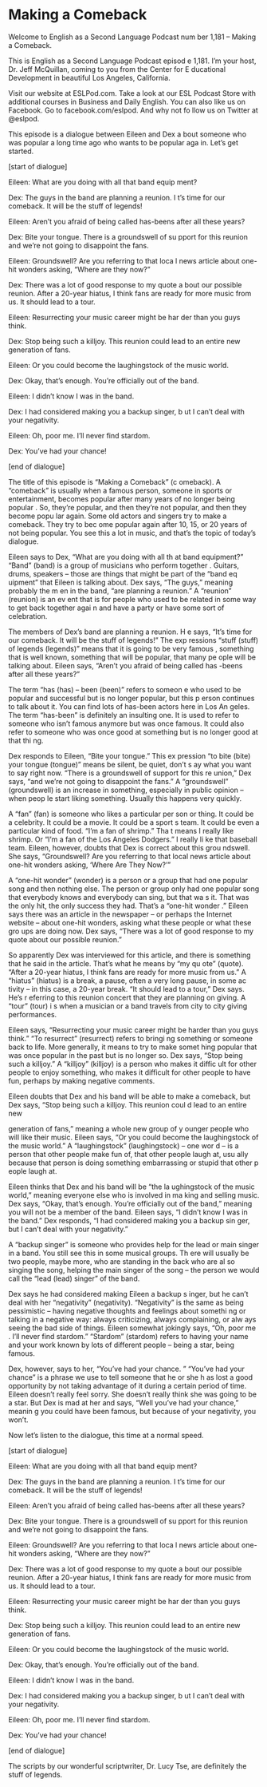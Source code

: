 # Making a Comeback

Welcome to English as a Second Language Podcast num ber 1,181 – Making a Comeback.

This is English as a Second Language Podcast episod e 1,181. I’m your host, Dr. Jeff McQuillan, coming to you from the Center for E ducational Development in beautiful Los Angeles, California.

Visit our website at ESLPod.com. Take a look at our  ESL Podcast Store with additional courses in Business and Daily English. You can also like us on Facebook. Go to facebook.com/eslpod. And why not fo llow us on Twitter at @eslpod.

This episode is a dialogue between Eileen and Dex a bout someone who was popular a long time ago who wants to be popular aga in. Let’s get started.

[start of dialogue]

Eileen: What are you doing with all that band equip ment?

Dex: The guys in the band are planning a reunion. I t’s time for our comeback. It will be the stuff of legends!

Eileen: Aren’t you afraid of being called has-beens  after all these years?

Dex: Bite your tongue. There is a groundswell of su pport for this reunion and we’re not going to disappoint the fans.

Eileen: Groundswell? Are you referring to that loca l news article about one-hit wonders asking, “Where are they now?”

Dex: There was a lot of good response to my quote a bout our possible reunion. After a 20-year hiatus, I think fans are ready for more music from us. It should lead to a tour.

Eileen: Resurrecting your music career might be har der than you guys think.

Dex: Stop being such a killjoy. This reunion could lead to an entire new generation of fans.

Eileen: Or you could become the laughingstock of the music world.

 Dex: Okay, that’s enough. You’re officially out of the band.

Eileen: I didn’t know I was in the band.

Dex: I had considered making you a backup singer, b ut I can’t deal with your negativity.

Eileen: Oh, poor me. I’ll never find stardom.

Dex: You’ve had your chance!

[end of dialogue]

The title of this episode is “Making a Comeback” (c omeback). A “comeback” is usually when a famous person, someone in sports or entertainment, becomes popular after many years of no longer being popular . So, they’re popular, and then they’re not popular, and then they become popu lar again. Some old actors and singers try to make a comeback. They try to bec ome popular again after 10, 15, or 20 years of not being popular. You see this a lot in music, and that’s the topic of today’s dialogue.

Eileen says to Dex, “What are you doing with all th at band equipment?” “Band” (band) is a group of musicians who perform together . Guitars, drums, speakers – those are things that might be part of the “band eq uipment” that Eileen is talking about. Dex says, “The guys,” meaning probably the m en in the band, “are planning a reunion.” A “reunion” (reunion) is an ev ent that is for people who used to be related in some way to get back together agai n and have a party or have some sort of celebration.

The members of Dex’s band are planning a reunion. H e says, “It’s time for our comeback. It will be the stuff of legends!” The exp ressions “stuff (stuff) of legends (legends)” means that it is going to be very famous , something that is well known, something that will be popular, that many pe ople will be talking about. Eileen says, “Aren’t you afraid of being called has -beens after all these years?”

The term “has (has) – been (been)” refers to someon e who used to be popular and successful but is no longer popular, but this p erson continues to talk about it. You can find lots of has-been actors here in Los An geles. The term “has-been” is definitely an insulting one. It is used to refer to  someone who isn’t famous anymore but was once famous. It could also refer to  someone who was once good at something but is no longer good at that thi ng.

 Dex responds to Eileen, “Bite your tongue.” This ex pression “to bite (bite) your tongue (tongue)” means be silent, be quiet, don’t s ay what you want to say right now. “There is a groundswell of support for this re union,” Dex says, “and we’re not going to disappoint the fans.” A “groundswell” (groundswell) is an increase in something, especially in public opinion – when peop le start liking something. Usually this happens very quickly.

A “fan” (fan) is someone who likes a particular per son or thing. It could be a celebrity. It could be a movie. It could be a sport s team. It could be even a particular kind of food. “I’m a fan of shrimp.” Tha t means I really like shrimp. Or “I’m a fan of the Los Angeles Dodgers.” I really li ke that baseball team. Eileen, however, doubts that Dex is correct about this grou ndswell. She says, “Groundswell? Are you referring to that local news article about one-hit wonders asking, ‘Where Are They Now?’”

A “one-hit wonder” (wonder) is a person or a group that had one popular song and then nothing else. The person or group only had  one popular song that everybody knows and everybody can sing, but that wa s it. That was the only hit, the only success they had. That’s a “one-hit wonder .” Eileen says there was an article in the newspaper – or perhaps the Internet website – about one-hit wonders, asking what these people or what these gro ups are doing now. Dex says, “There was a lot of good response to my quote  about our possible reunion.”

So apparently Dex was interviewed for this article,  and there is something that he said in the article. That’s what he means by “my qu ote” (quote). “After a 20-year hiatus, I think fans are ready for more music from us.” A “hiatus” (hiatus) is a break, a pause, often a very long pause, in some ac tivity – in this case, a 20-year break. “It should lead to a tour,” Dex says. He’s r eferring to this reunion concert that they are planning on giving. A “tour” (tour) i s when a musician or a band travels from city to city giving performances.

Eileen says, “Resurrecting your music career might be harder than you guys think.” “To resurrect” (resurrect) refers to bringi ng something or someone back to life. More generally, it means to try to make somet hing popular that was once popular in the past but is no longer so. Dex says, “Stop being such a killjoy.” A “killjoy” (killjoy) is a person who makes it diffic ult for other people to enjoy something, who makes it difficult for other people to have fun, perhaps by making negative comments.

Eileen doubts that Dex and his band will be able to  make a comeback, but Dex says, “Stop being such a killjoy. This reunion coul d lead to an entire new

generation of fans,” meaning a whole new group of y ounger people who will like their music. Eileen says, “Or you could become the laughingstock of the music world.” A “laughingstock” (laughingstock) – one wor d – is a person that other people make fun of, that other people laugh at, usu ally because that person is doing something embarrassing or stupid that other p eople laugh at.

Eileen thinks that Dex and his band will be “the la ughingstock of the music world,” meaning everyone else who is involved in ma king and selling music. Dex says, “Okay, that’s enough. You’re officially out of the band,” meaning you will not be a member of the band. Eileen says, “I didn’t  know I was in the band.” Dex responds, “I had considered making you a backup sin ger, but I can’t deal with your negativity.”

A “backup singer” is someone who provides help for the lead or main singer in a band. You still see this in some musical groups. Th ere will usually be two people, maybe more, who are standing in the back who are al so singing the song, helping the main singer of the song – the person we  would call the “lead (lead) singer” of the band.

Dex says he had considered making Eileen a backup s inger, but he can’t deal with her “negativity” (negativity). “Negativity” is  the same as being pessimistic – having negative thoughts and feelings about somethi ng or talking in a negative way: always criticizing, always complaining, or alw ays seeing the bad side of things. Eileen somewhat jokingly says, “Oh, poor me . I’ll never find stardom.” “Stardom” (stardom) refers to having your name and your work known by lots of different people – being a star, being famous.

Dex, however, says to her, “You’ve had your chance. ” “You’ve had your chance” is a phrase we use to tell someone that he or she h as lost a good opportunity by not taking advantage of it during a certain period of time. Eileen doesn’t really feel sorry. She doesn’t really think she was going to be a star. But Dex is mad at her and says, “Well you’ve had your chance,” meanin g you could have been famous, but because of your negativity, you won’t.

Now let’s listen to the dialogue, this time at a normal speed.

[start of dialogue]

Eileen: What are you doing with all that band equip ment?

Dex: The guys in the band are planning a reunion. I t’s time for our comeback. It will be the stuff of legends!

 Eileen: Aren’t you afraid of being called has-beens  after all these years?

Dex: Bite your tongue. There is a groundswell of su pport for this reunion and we’re not going to disappoint the fans.

Eileen: Groundswell? Are you referring to that loca l news article about one-hit wonders asking, “Where are they now?”

Dex: There was a lot of good response to my quote a bout our possible reunion. After a 20-year hiatus, I think fans are ready for more music from us. It should lead to a tour.

Eileen: Resurrecting your music career might be har der than you guys think.

Dex: Stop being such a killjoy. This reunion could lead to an entire new generation of fans.

Eileen: Or you could become the laughingstock of the music world.

Dex: Okay, that’s enough. You’re officially out of the band.

Eileen: I didn’t know I was in the band.

Dex: I had considered making you a backup singer, b ut I can’t deal with your negativity.

Eileen: Oh, poor me. I’ll never find stardom.

Dex: You’ve had your chance!

[end of dialogue]

The scripts by our wonderful scriptwriter, Dr. Lucy  Tse, are definitely the stuff of legends.



